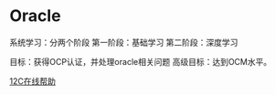 # Oracle
系统学习：分两个阶段
第一阶段：基础学习
第二阶段：深度学习

目标：获得OCP认证，并处理oracle相关问题
高级目标：达到OCM水平。

[12C在线帮助](https://docs.oracle.com/database/121/)

